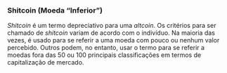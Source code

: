 ### Shitcoin (Moeda “Inferior”)

_Shitcoin_ é um termo depreciativo para uma _altcoin_. Os critérios para ser chamado de _shitcoin_ variam de acordo com o indivíduo. Na maioria das vezes, é usado para se referir a uma moeda com pouco ou nenhum valor percebido. Outros podem, no entanto, usar o termo para se referir a moedas fora das 50 ou 100 principais classificações em termos de capitalização de mercado.